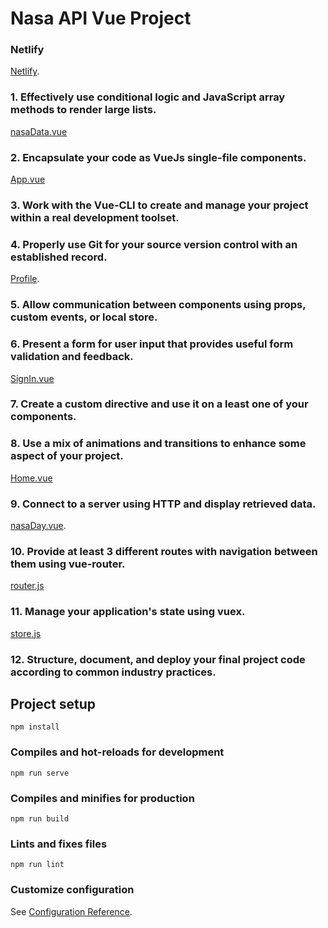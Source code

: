 # Nasa API Vue Project

### Netlify
[Netlify](https://romantic-hopper-6a4799.netlify.com/).

### 1. Effectively use conditional logic and JavaScript array methods to render large lists.
[nasaData.vue](https://github.com/Maurina/vue-final-project/blob/master/src/components/nasaData.vue)

### 2. Encapsulate your code as VueJs single-file components.
[App.vue](https://github.com/Maurina/vue-final-project/blob/master/src/app.vue)

### 3. Work with the Vue-CLI to create and manage your project within a real development toolset.

### 4. Properly use Git for your source version control with an established record.
[Profile](https://github.com/Maurina).

### 5. Allow communication between components using props, custom events, or local store.

### 6. Present a form for user input that provides useful form validation and feedback.
[SignIn.vue](https://github.com/Maurina/vue-final-project/blob/master/src/views/signin.vue)

### 7. Create a custom directive and use it on a least one of your components.

### 8. Use a mix of animations and transitions to enhance some aspect of your project.
[Home.vue](https://github.com/Mauirna/vue-final-project/blob/master/src/views/home.vue)
### 9. Connect to a server using HTTP and display retrieved data.
[nasaDay.vue](https://github.com/Maurina/vue-final-project/blob/master/src/components/nasaDay.vue).


### 10. Provide at least 3 different routes with navigation between them using vue-router.
[router.js](https://github.com/Maurina/vue-final-project/blob/master/src/router.js)

### 11. Manage your application's state using vuex.
[store.js](https://github.com/Maurina/vue-final-project/blob/master/src/store.js)

### 12. Structure, document, and deploy your final project code according to common industry practices.


## Project setup
```
npm install
```

### Compiles and hot-reloads for development
```
npm run serve
```

### Compiles and minifies for production
```
npm run build
```

### Lints and fixes files
```
npm run lint
```

### Customize configuration
See [Configuration Reference](https://cli.vuejs.org/config/).
